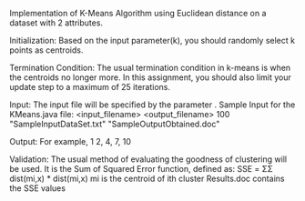 Implementation of K-Means Algorithm using Euclidean distance on a dataset with 2 attributes.

Initialization:
Based on the input parameter(k), you should randomly select k points as centroids.

Termination Condition:
The usual termination condition in k-means is when the centroids no longer more. In this
assignment, you should also limit your update step to a maximum of 25 iterations.

Input:
The input file will be specified by the parameter <input-file-name>.
Sample Input for the KMeans.java file: 
<K-value> <input_filename> <output_filename>
100 "SampleInputDataSet.txt" "SampleOutputObtained.doc"

Output:
<cluster-id> <List of points ids separated by comma>
For example,
1       2, 4, 7, 10

Validation:
The usual method of evaluating the goodness of clustering will be used. It is the Sum of
Squared Error function, defined as:
SSE = ΣΣ dist(mi,x) * dist(mi,x)
mi is the centroid of ith cluster
Results.doc contains the SSE values 
